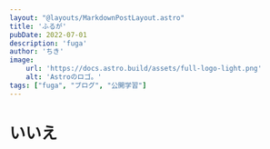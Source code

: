 ```yaml
---
layout: "@layouts/MarkdownPostLayout.astro"
title: 'ふるが'
pubDate: 2022-07-01
description: 'fuga'
author: 'ちき'
image:
    url: 'https://docs.astro.build/assets/full-logo-light.png'
    alt: 'Astroのロゴ。'
tags: ["fuga", "ブログ", "公開学習"]
---
```


# いいえ
